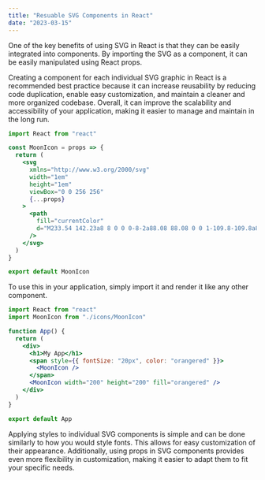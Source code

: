 ```yaml
---
title: "Resuable SVG Components in React"
date: "2023-03-15"
---
```


One of the key benefits of using SVG in React is that they can be easily integrated into components. By importing the SVG as a component, it can be easily manipulated using React props.

Creating a component for each individual SVG graphic in React is a recommended best practice because it can increase reusability by reducing code duplication, enable easy customization, and maintain a cleaner and more organized codebase. Overall, it can improve the scalability and accessibility of your application, making it easier to manage and maintain in the long run.

```jsx
import React from "react"

const MoonIcon = props => {
  return (
    <svg
      xmlns="http://www.w3.org/2000/svg"
      width="1em"
      height="1em"
      viewBox="0 0 256 256"
      {...props}
    >
      <path
        fill="currentColor"
        d="M233.54 142.23a8 8 0 0 0-8-2a88.08 88.08 0 0 1-109.8-109.8a8 8 0 0 0-10-10a104.84 104.84 0 0 0-52.91 37A104 104 0 0 0 136 224a103.09 103.09 0 0 0 62.52-20.88a104.84 104.84 0 0 0 37-52.91a8 8 0 0 0-1.98-7.98Zm-44.64 48.11A88 88 0 0 1 65.66 67.11a89 89 0 0 1 31.4-26A106 106 0 0 0 96 56a104.11 104.11 0 0 0 104 104a106 106 0 0 0 14.92-1.06a89 89 0 0 1-26.02 31.4Z"
      />
    </svg>
  )
}

export default MoonIcon
```

To use this in your application, simply import it and render it like any other component.

```jsx
import React from "react"
import MoonIcon from "./icons/MoonIcon"

function App() {
  return (
    <div>
      <h1>My App</h1>
      <span style={{ fontSize: "20px", color: "orangered" }}>
        <MoonIcon />
      </span>
      <MoonIcon width="200" height="200" fill="orangered" />
    </div>
  )
}

export default App
```

Applying styles to individual SVG components is simple and can be done similarly to how you would style fonts. This allows for easy customization of their appearance. Additionally, using props in SVG components provides even more flexibility in customization, making it easier to adapt them to fit your specific needs.
